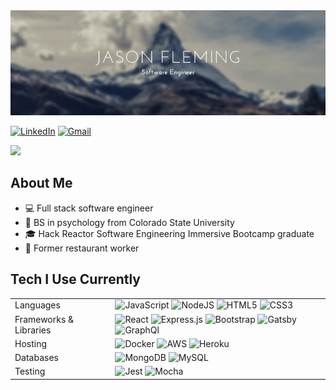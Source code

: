 <img src="https://raw.githubusercontent.com/jfleming9357/jfleming9357/main/banner.png" />  

[<img alt="LinkedIn" src="https://img.shields.io/badge/linkedin%20-%230077B5.svg?&style=for-the-badge&logo=linkedin&logoColor=white"/>](https://www.linkedin.com/in/jfleming9357/) [<img alt="Gmail" src="https://img.shields.io/badge/Gmail-D14836?style=for-the-badge&logo=gmail&logoColor=white" />](mailto:jfleming9357@gmail.com) 
  <p>    <img src="https://github-readme-stats.vercel.app/api/top-langs/?username=anuraghazra&layout=compact" />
 </p>
  

## About Me

- :computer: Full stack software engineer
- :ram: BS in psychology from Colorado State University
- :mortar_board: Hack Reactor Software Engineering Immersive Bootcamp graduate
- :fork_and_knife: Former restaurant worker

## Tech I Use Currently
<table>
  <tr>
    <td>Languages</td>
    <td>
      <img alt="JavaScript" src="https://img.shields.io/badge/javascript%20-%23323330.svg?&style=for-the-badge&logo=javascript&logoColor=%23F7DF1E"/> 
      <img alt="NodeJS" src="https://img.shields.io/badge/node.js%20-%2343853D.svg?&style=for-the-badge&logo=node.js&logoColor=white"/> 
      <img alt="HTML5" src="https://img.shields.io/badge/html5%20-%23E34F26.svg?&style=for-the-badge&logo=html5&logoColor=white"/> 
      <img alt="CSS3" src="https://img.shields.io/badge/css3%20-%231572B6.svg?&style=for-the-badge&logo=css3&logoColor=white"/>
    </td>
  </tr>
  <tr>
    <td>Frameworks & Libraries</td>
    <td>
      <img alt="React" src="https://img.shields.io/badge/react%20-%2320232a.svg?&style=for-the-badge&logo=react&logoColor=%2361DAFB"/> 
      <img alt="Express.js" src="https://img.shields.io/badge/express.js%20-%23404d59.svg?&style=for-the-badge"/> 
      <img alt="Bootstrap" src="https://img.shields.io/badge/bootstrap%20-%23563D7C.svg?&style=for-the-badge&logo=bootstrap&logoColor=white"/>
      <img alt="Gatsby" src="https://img.shields.io/badge/-gatsby-663399?&style=for-the-badge&logo=gatsby&logoColor=white"/>
      <img alt="GraphQl" src="https://img.shields.io/badge/graphql-E10098?&style=for-the-badge&logo=GraphQL&logoColor=white"/>
    </td>
  </tr>
  <tr>
    <td>Hosting</td>
    <td>
      <img alt="Docker" src="https://img.shields.io/badge/-docker-2496ED?&style=for-the-badge&logo=docker&logoColor=white"/>
      <img alt="AWS" src="https://img.shields.io/badge/AWS%20-%23FF9900.svg?&style=for-the-badge&logo=amazon-aws&logoColor=white"/> 
      <img alt="Heroku" src="https://img.shields.io/badge/heroku%20-%23430098.svg?&style=for-the-badge&logo=heroku&logoColor=white"/>
    </td>
  </tr>
  <tr>
    <td>Databases</td>
    <td>
      <img alt="MongoDB" src ="https://img.shields.io/badge/MongoDB-%234ea94b.svg?&style=for-the-badge&logo=mongodb&logoColor=white"/> 
      <img alt="MySQL" src="https://img.shields.io/badge/-mysql-4479A1?&style=for-the-badge&logo=mysql&logoColor=white"/></td>
  </tr>
  <tr>
    <td>Testing</td>
    <td>
      <img alt="Jest" src="https://img.shields.io/badge/-jest-%23C21325?&style=for-the-badge&logo=jest&logoColor=white"/>
      <img alt="Mocha" src="https://img.shields.io/badge/-mocha-8B4513?&style=for-the-badge&logo=mocha&logoColor=white"/>
    </td>
  </tr>
</table>


<!--
**jfleming9357/jfleming9357** is a ✨ _special_ ✨ repository because its `README.md` (this file) appears on your GitHub profile.


Here are some ideas to get you started:

- 🔭 I’m currently working on ...
- 🌱 I’m currently learning ...
- 👯 I’m looking to collaborate on ...
- 🤔 I’m looking for help with ...
- 💬 Ask me about ...
- 📫 How to reach me: ...
- 😄 Pronouns: ...
- ⚡ Fun fact: ...
-->
